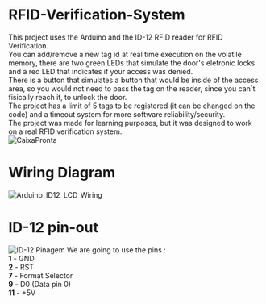 # RFID-Verification-System
This project uses the Arduino and the ID-12 RFID reader for RFID Verification.  
You can add/remove a new tag id at real time execution on the volatile memory, there are two green LEDs that simulate the door's eletronic locks and a red LED that indicates if your access was denied.  
There is a button that simulates a button that would be inside of the access area, so you would not need to pass the tag on the reader, since you can´t fisically reach it, to unlock the door.  
The project has a limit of 5 tags to be registered (it can be changed on the code) and a timeout system for more software reliability/security.  
The project was made for learning purposes, but it was designed to work on a real RFID verification system.  
![CaixaPronta](https://user-images.githubusercontent.com/85142097/148553242-84ea566a-6f86-47dc-b9c9-b46d38019f8d.jpg)   
# Wiring Diagram
![Arduino_ID12_LCD_Wiring](https://user-images.githubusercontent.com/85142097/148555870-4129ad36-c0ae-4fb6-a4e7-789eba3ea678.png)  
# ID-12 pin-out
![ID-12 Pinagem](https://user-images.githubusercontent.com/85142097/136481995-7a224311-261f-4f90-9b78-6ac30aea9cd1.png)
We are going to use the pins :  
**1** - GND   
**2** - RST  
**7** - Format Selector   
**9** - D0 (Data pin 0)  
**11** - +5V  
